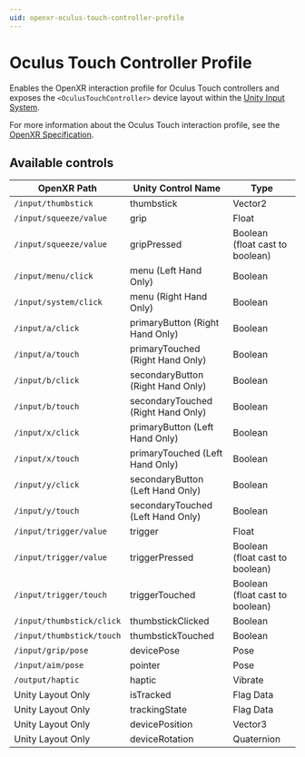 ```yaml
---
uid: openxr-oculus-touch-controller-profile
---
```

# Oculus Touch Controller Profile

Enables the OpenXR interaction profile for Oculus Touch controllers and exposes the `<OculusTouchController>` device layout within the [Unity Input System](https://docs.unity3d.com/Packages/com.unity.inputsystem@1.0/manual/).

For more information about the Oculus Touch interaction profile, see the [OpenXR Specification](https://www.khronos.org/registry/OpenXR/specs/1.0/html/xrspec.html#_oculus_touch_controller_profile).

## Available controls

| OpenXR Path | Unity Control Name | Type |
|----|----|----|
|`/input/thumbstick`| thumbstick | Vector2 |
|`/input/squeeze/value`| grip | Float |
|`/input/squeeze/value`| gripPressed | Boolean (float cast to boolean) |
|`/input/menu/click`| menu (Left Hand Only)| Boolean |
|`/input/system/click`| menu (Right Hand Only)| Boolean |
|`/input/a/click`| primaryButton (Right Hand Only) | Boolean |
|`/input/a/touch`| primaryTouched (Right Hand Only) | Boolean |
|`/input/b/click`| secondaryButton (Right Hand Only) | Boolean |
|`/input/b/touch`| secondaryTouched (Right Hand Only) | Boolean |
|`/input/x/click`| primaryButton (Left Hand Only) | Boolean |
|`/input/x/touch`| primaryTouched (Left Hand Only) | Boolean |
|`/input/y/click`| secondaryButton (Left Hand Only) | Boolean |
|`/input/y/touch`| secondaryTouched (Left Hand Only) | Boolean |
|`/input/trigger/value`| trigger | Float |
|`/input/trigger/value`| triggerPressed | Boolean (float cast to boolean) |
|`/input/trigger/touch`| triggerTouched| Boolean (float cast to boolean) |
|`/input/thumbstick/click`| thumbstickClicked | Boolean |
|`/input/thumbstick/touch`| thumbstickTouched | Boolean |
|`/input/grip/pose` | devicePose | Pose |
|`/input/aim/pose` | pointer | Pose |
|`/output/haptic` | haptic | Vibrate |
| Unity Layout Only  | isTracked | Flag Data |
| Unity Layout Only  | trackingState | Flag Data |
| Unity Layout Only  | devicePosition | Vector3 |
| Unity Layout Only  | deviceRotation | Quaternion |

